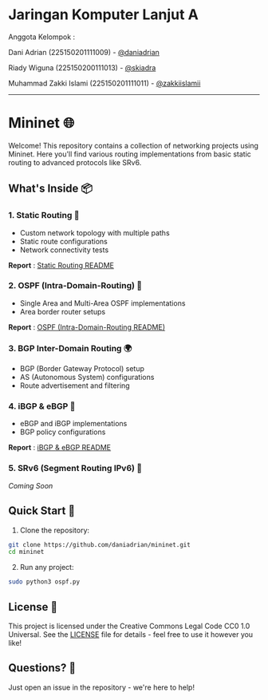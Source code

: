 # Jaringan Komputer Lanjut A
Anggota Kelompok :

Dani Adrian (225150201111009) - [@daniadrian](https://github.com/daniadrian) 

Riady Wiguna (225150200111013) - [@skiadra](https://github.com/Skiadra)

Muhammad Zakki Islami (225150201111011) - [@zakkiislamii](https://github.com/zakkiislamii)

---
# Mininet 🌐

Welcome! This repository contains a collection of networking projects using Mininet. Here you'll find various routing implementations from basic static routing to advanced protocols like SRv6. 

## What's Inside 📦

### 1. Static Routing 🎯
- Custom network topology with multiple paths
- Static route configurations
- Network connectivity tests

**Report** :
[Static Routing README](static-routing-mininet/README.md)

### 2. OSPF (Intra-Domain-Routing) 🔄
- Single Area and Multi-Area OSPF implementations
- Area border router setups

**Report** :
[OSPF (Intra-Domain-Routing README)](intra-domain-routing/README.md)

### 3. BGP Inter-Domain Routing 🌍
- BGP (Border Gateway Protocol) setup
- AS (Autonomous System) configurations
- Route advertisement and filtering

### 4. iBGP & eBGP 🔗
- eBGP and iBGP implementations
- BGP policy configurations

**Report** :
[iBGP & eBGP README](bgp-routing/README.md)

### 5. SRv6 (Segment Routing IPv6) 🚀
*Coming Soon*

## Quick Start 🚀

1. Clone the repository:
```bash
git clone https://github.com/daniadrian/mininet.git
cd mininet
```

2. Run any project:
```bash
sudo python3 ospf.py
```

## License 📝
This project is licensed under the Creative Commons Legal Code CC0 1.0 Universal. See the [LICENSE](LICENSE) file for details - feel free to use it however you like!

## Questions? 💭
Just open an issue in the repository - we're here to help!
